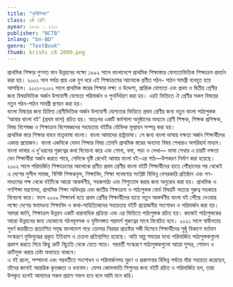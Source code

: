 ```yaml
---
title: "কৃষিশিক্ষা"
class: ৬ষ্ঠ শ্রেণি
ayear: ২০০৩ - ২০১১
publisher: "NCTB"
inlang: "bn-BD"
genre: "TextBook"
thumb: krishi c6 2009.png
---
```


<div><div>প্রাথমিক শিক্ষার গুণগত মান উন্নয়নের লক্ষ্যে ১৯৯২ সালে বাংলাদেশে প্রাথমিক শিক্ষাস্তরে যোগ্যতাভিত্তিক শিক্ষাক্রম প্রবর্তন করা হয়। ২০০২ সাল পর্যন্ত প্রায় এক যুগ ধরে এই শিক্ষাক্রমের আলোকে প্রণীত পঠন- পাঠন সামগ্রী ব্যবহৃত হয়ে আসছিল। ২০০১-২০০২ সালে প্রাথমিক স্তরের শিক্ষার লক্ষ্য ও উদ্দেশ্য, প্রান্তিক যোগ্যতা এবং প্রথম ও দ্বিতীয় শ্রেণীর জন্য বিষয়ভিত্তিক অর্জন উপযোগী যোগ্যতা পরিমার্জন ও পুনর্নির্ধারণ করা হয়। এরই ভিত্তিতে ঐ শ্রেণীর সকল বিষয়ের নতুন পঠন-পাঠন সামগ্রী প্রণয়ন করা হয়।</div><div>বাংলা বিষয়ের জন্য চিহ্নিত শ্রেণীভিত্তিক অর্জন উপযোগী যোগ্যতার ভিত্তিতে প্রথম শ্রেণীর জন্য নতুন বাংলা পাঠ্যপুস্তক ‘আমার বাংলা বই' (প্রথম ভাগ) রচিত হয়। অতঃপর একটি কর্মশালা অনুষ্ঠানের মাধ্যমে শ্রেণী শিক্ষক, শিক্ষক প্রশিক্ষক, বিষয় বিশেষজ্ঞ ও শিক্ষাক্রম বিশেষজ্ঞদের সহায়তায় বইটির যৌক্তিক মূল্যায়ন সম্পন্ন করা হয়।</div><div>প্রাথমিক স্তরে শিক্ষার বাহন মাতৃভাষা বাংলা। বাংলা আমাদের রাষ্ট্রভাষা। সে জন্য বাংলা ভাষায় দক্ষতা অর্জন শিক্ষার্থীদের একান্ত প্রয়োজন। বাংলা একদিকে যেমন শিক্ষার বিষয় তেমনি প্রাথমিক স্তরের অন্যান্য বিষয় শেখারও অপরিহার্য মাধ্যম। বাংলা ভাষার এ দু'ধরনের গুরুত্বের কথা বিবেচনা করে এবং শোনা, বলা, পড়া ও লেখা— ভাষা শেখার এ চারটি দক্ষতা যেন শিক্ষার্থীরা অর্জন করতে পারে, সেদিকে দৃষ্টি রেখেই আমার বাংলা বই-এর পাঠ—উপকরণ নির্মাণ করা হয়েছে।</div><div>২০০২ সালে পরিমার্জিত শিক্ষাক্রমের আলোকে প্রণীত প্রথম শ্রেণীর বাংলা বইটি শিক্ষার্থীদের হাতে পৌঁছানোর পর থেকেই এ দেশের সুশীল সমাজ, বিশিষ্ট শিক্ষকবৃন্দ, শিক্ষাবিদ, শিক্ষা গবেষণায় সংশ্লিষ্ট বিভিন্ন বেসরকারি প্রতিষ্ঠান এবং গণ-মাধ্যমের পক্ষ থেকে বইটিকে আরো আকর্ষণীয়, সহজপাঠ্য এবং শিশুতোষ করার জন্য অনুরোধ করা হয়। প্রাথমিক ও গণশিক্ষা মন্ত্রণালয়, প্রাথমিক শিক্ষা অধিদপ্তর এবং জাতীয় শিক্ষাক্রম ও পাঠ্যপুস্তক বোর্ড বিষয়টি অত্যন্ত গুরুত্ব সহকারে বিবেচনা করে। ফলে ২০০৯ শিক্ষাবর্ষ হতে প্রথম শ্রেণীর শিক্ষার্থীদের হাতে নতুন আকর্ষণীয় বাংলা বই পৌঁছে দেওয়ার লক্ষ্যে দেশের স্বনামধন্য শিক্ষাবিদ ও কথা-সাহিত্যিকদের সহায়তায় বইটি প্রয়োজনীয় সংশোধন ও পরিমার্জন করা হয়।</div><div>আমরা জানি, শিক্ষাক্রম উন্নয়ন একটি ধারাবাহিক প্রক্রিয়া এবং এর ভিত্তিতে পাঠ্যপুস্তক রচিত হয়। কাজেই পাঠ্যপুস্তকের আরো উন্নয়নের জন্য যেকোনো গঠনমূলসক ও যুক্তিসঙ্গত পরামর্শ গুরুত্বের সাথে বিবেচিত হবে। ২০২১ সালে স্বাধীনতার সুবর্ণ জয়ন্তীতে প্রত্যাশিত সমৃদ্ধ বাংলাদেশ গড়ে তোলার নিরন্তর প্রচেষ্টার সঙ্গী হিসেবে শিক্ষার্থীদের সুষ্ঠু বিকাশে বর্তমান সংস্করণে মুক্তিযুদ্ধের প্রকৃত ইতিহাস ও চেতনা প্রতিস্থাপিত হয়েছে। অতি অল্প সময়ের মধ্যে পরিমার্জিত পাঠ্যপুস্তকগুলো প্রকাশ করতে গিয়ে কিছু ত্রুটি বিচ্যুতি থেকে যেতে পারে। পরবর্তী সংস্করণে পাঠ্যপুস্তকগুলো আরো সুন্দর, শোভন ও ত্রুটিমুক্ত করার চেষ্টা অব্যাহত থাকবে।</div><div>এ বই রচনা, সম্পাদনা এবং পরবর্তীতে সংশোধন ও পরিমার্জনসহ মুদ্রণ ও প্রকাশনার বিভিন্ন পর্যায়ে যাঁরা সহায়তা করেছেন, তাঁদের জানাই আন্তরিক কৃতজ্ঞতা ও ধন্যবাদ। যেসব কোমলমতি শিশুদের জন্য বইটি রচিত ও পরিমার্জিত হল, তারা উপকৃত হলেই আমাদের সকল প্রয়াস সফল হবে বলে আমি মনে করি।</div></div>